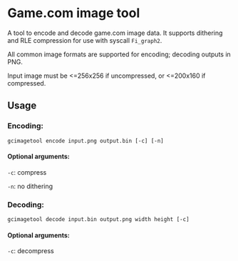# Game.com image tool
A tool to encode and decode game.com image data. It supports dithering and RLE compression for use with syscall `Fi_graph2`.

All common image formats are supported for encoding; decoding outputs in PNG.

Input image must be <=256x256 if uncompressed, or <=200x160 if compressed.
## Usage
### Encoding:
`gcimagetool encode input.png output.bin [-c] [-n]`
#### Optional arguments:
`-c`: compress

`-n`: no dithering

### Decoding:
`gcimagetool decode input.bin output.png width height [-c]`
#### Optional arguments:
`-c`: decompress
